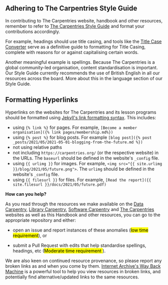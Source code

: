 ## Adhering to The Carpentries Style Guide

In contributing to The Carpentries website, handbook and other resources, remember to refer to [The Carpentries Style Guide](https://docs.carpentries.org/topic_folders/communications/resources/style-guide.html) and format your contributions accordingly. 

For example, headings should use title casing, and tools like the [Title Case Converter](https://titlecaseconverter.com/) serve as a definitive guide to formatting for Title Casing, complete with reasons for or against capitalising certain words.

Another meaningful example is spellings. Because The Carpentries is a global community-led organisation, content standardisation is important. Our Style Guide currently recommends the use of British English in all our resources across the board. More about this in the language section of our Style Guide.

## Formatting Hyperlinks

Hyperlinks on the websites for The Carpentries and its lesson programs should be formatted using [Jekyll's link formatting syntax](https://jekyllrb.com/docs/liquid/tags/#links).  This includes: 

- using `{% link %}` for pages. For example, `[Become a member organisation]({% link pages/membership.md%})`
- using `{% post %}` for blog posts. For example `[blog post]({% post _posts/2021/05/2021-05-01-blogging-from-the-future.md %})`
- not using relative paths
- not including `https://carpentries.org/` (or the respective website) in the URLs.  The `baseurl` should be defined in the website's `_config` file.
- using `{{ urlimg }}` for images.  For example, `<img src="{{ site.urlimg }}/blog/2021/05/future.png">`.  The `urlimg` should be defined in the website's `_config` file.
- using `{{ filesurl }}` for files. For example, `[Read the report]({{ site.filesurl }}/docs/2021/05/future.pdf)`


**How can you help?** 

As you read through the resources we make available on the [Data Carpentry](https://datacarpentry.org), [Library Carpentry](https://librarycarpentry.org/), [Software Carpentry](https://software-carpentry.org/) and [The Carpentries](https://carpentries.org/) websites as well as this Handbook and other resources, you can go to the appropriate repository and either:
- open an issue and report instances of these anomalies (<mark>low time requirement</mark>), or

- submit a Pull Request with edits that help standardise spellings, headings, etc (<mark>Moderate time requirement </mark>).

We are also keen on continued resource provenance, so please report any broken links as and when you come by them. [Internet Archive's Way Back Machine](https://archive.org/web/) is a powerful tool to help you view resources in broken links, and potentially find alternative/updated links to the same resources.
